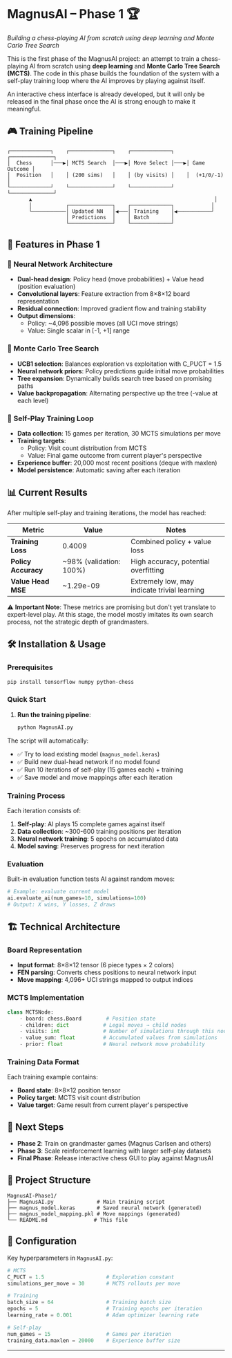 # MagnusAI – Phase 1 🏆

*Building a chess-playing AI from scratch using deep learning and Monte Carlo Tree Search*

This is the first phase of the MagnusAI project: an attempt to train a chess-playing AI from scratch using **deep learning** and **Monte Carlo Tree Search (MCTS)**. The code in this phase builds the foundation of the system with a self-play training loop where the AI improves by playing against itself.

An interactive chess interface is already developed, but it will only be released in the final phase once the AI is strong enough to make it meaningful.

## 🎮 Training Pipeline

```
┌─────────────┐    ┌──────────────┐    ┌─────────────┐    ┌──────────────┐
│  Chess      │───▶│ MCTS Search  │───▶│ Move Select │───▶│ Game Outcome │
│  Position   │    │ (200 sims)   │    │ (by visits) │    │  (+1/0/-1)   │
└─────────────┘    └──────────────┘    └─────────────┘    └──────────────┘
       ▲                                                           │
       │           ┌──────────────┐    ┌─────────────┐            │
       └───────────│ Updated NN   │◀───│ Training    │◀───────────┘
                   │ Predictions  │    │ Batch       │
                   └──────────────┘    └─────────────┘
```

## 🚀 Features in Phase 1

### 🧠 Neural Network Architecture
- **Dual-head design**: Policy head (move probabilities) + Value head (position evaluation)
- **Convolutional layers**: Feature extraction from 8×8×12 board representation
- **Residual connection**: Improved gradient flow and training stability
- **Output dimensions**: 
  - Policy: ~4,096 possible moves (all UCI move strings)
  - Value: Single scalar in [-1, +1] range

### 🌲 Monte Carlo Tree Search
- **UCB1 selection**: Balances exploration vs exploitation with C_PUCT = 1.5
- **Neural network priors**: Policy predictions guide initial move probabilities
- **Tree expansion**: Dynamically builds search tree based on promising paths
- **Value backpropagation**: Alternating perspective up the tree (-value at each level)

### 🎯 Self-Play Training Loop
- **Data collection**: 15 games per iteration, 30 MCTS simulations per move
- **Training targets**:
  - Policy: Visit count distribution from MCTS
  - Value: Final game outcome from current player's perspective  
- **Experience buffer**: 20,000 most recent positions (deque with maxlen)
- **Model persistence**: Automatic saving after each iteration

## 📊 Current Results

After multiple self-play and training iterations, the model has reached:

| Metric | Value | Notes |
|--------|-------|-------|
| **Training Loss** | 0.4009 | Combined policy + value loss |
| **Policy Accuracy** | ~98% (validation: 100%) | High accuracy, potential overfitting |
| **Value Head MSE** | ~1.29e-09 | Extremely low, may indicate trivial learning |

⚠️ **Important Note**: These metrics are promising but don't yet translate to expert-level play. At this stage, the model mostly imitates its own search process, not the strategic depth of grandmasters.

## 🛠️ Installation & Usage

### Prerequisites
```bash
pip install tensorflow numpy python-chess
```

### Quick Start
1. **Run the training pipeline**:
   ```bash
   python MagnusAI.py
   ```

The script will automatically:
- ✅ Try to load existing model (`magnus_model.keras`)
- ✅ Build new dual-head network if no model found
- ✅ Run 10 iterations of self-play (15 games each) + training
- ✅ Save model and move mappings after each iteration

### Training Process
Each iteration consists of:
1. **Self-play**: AI plays 15 complete games against itself
2. **Data collection**: ~300-600 training positions per iteration
3. **Neural network training**: 5 epochs on accumulated data
4. **Model saving**: Preserves progress for next iteration

### Evaluation
Built-in evaluation function tests AI against random moves:
```python
# Example: evaluate current model
ai.evaluate_ai(num_games=10, simulations=100)
# Output: X wins, Y losses, Z draws
```

## 🏗️ Technical Architecture

### Board Representation
- **Input format**: 8×8×12 tensor (6 piece types × 2 colors)
- **FEN parsing**: Converts chess positions to neural network input
- **Move mapping**: 4,096+ UCI strings mapped to output indices

### MCTS Implementation
```python
class MCTSNode:
    - board: chess.Board        # Position state
    - children: dict           # Legal moves → child nodes  
    - visits: int              # Number of simulations through this node
    - value_sum: float         # Accumulated values from simulations
    - prior: float             # Neural network move probability
```

### Training Data Format
Each training example contains:
- **Board state**: 8×8×12 position tensor
- **Policy target**: MCTS visit count distribution
- **Value target**: Game result from current player's perspective

## 🎯 Next Steps

- **Phase 2**: Train on grandmaster games (Magnus Carlsen and others)
- **Phase 3**: Scale reinforcement learning with larger self-play datasets  
- **Final Phase**: Release interactive chess GUI to play against MagnusAI

## 📁 Project Structure

```
MagnusAI-Phase1/
├── MagnusAI.py              # Main training script
├── magnus_model.keras       # Saved neural network (generated)
├── magnus_model_mapping.pkl # Move mappings (generated)
└── README.md               # This file
```

## 🔧 Configuration

Key hyperparameters in `MagnusAI.py`:
```python
# MCTS
C_PUCT = 1.5                    # Exploration constant
simulations_per_move = 30       # MCTS rollouts per move

# Training  
batch_size = 64                 # Training batch size
epochs = 5                      # Training epochs per iteration
learning_rate = 0.001           # Adam optimizer learning rate

# Self-play
num_games = 15                  # Games per iteration
training_data.maxlen = 20000    # Experience buffer size
```

---

